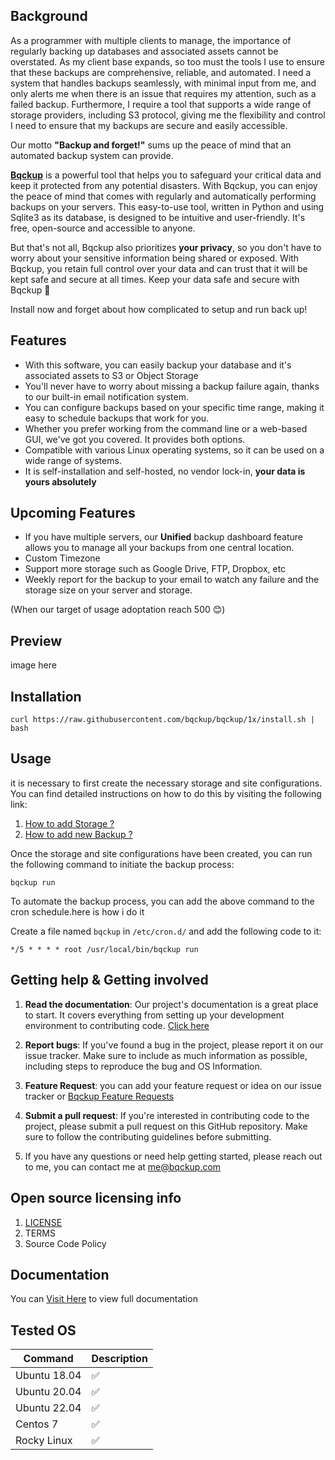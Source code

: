 ## Background

As a programmer with multiple clients to manage, the importance of regularly backing up databases and associated assets cannot be overstated. As my client base expands, so too must the tools I use to ensure that these backups are comprehensive, reliable, and automated. I need a system that handles backups seamlessly, with minimal input from me, and only alerts me when there is an issue that requires my attention, such as a failed backup. Furthermore, I require a tool that supports a wide range of storage providers, including S3 protocol, giving me the flexibility and control I need to ensure that my backups are secure and easily accessible. 

Our motto  **"Backup and forget!"** sums up the peace of mind that an automated backup system can provide.

[**Bqckup**](https://bqckup.com) is a powerful tool that helps you to safeguard your critical data and keep it protected from any potential disasters. With Bqckup, you can enjoy the peace of mind that comes with regularly and automatically performing backups on your servers. This easy-to-use tool, written in Python and using Sqlite3 as its database, is designed to be intuitive and user-friendly. It's free, open-source and accessible to anyone.

But that's not all, Bqckup also prioritizes **your privacy**, so you don't have to worry about your sensitive information being shared or exposed. With Bqckup, you retain full control over your data and can trust that it will be kept safe and secure at all times. Keep your data safe and secure with Bqckup 🥳

Install now and forget about how complicated to setup and run back up!

## Features 
- With this software, you can easily backup your database and it's associated assets to  S3 or Object Storage 
- You'll never have to worry about missing a backup failure again, thanks to our built-in email notification system.
- You can configure backups based on your specific time range, making it easy to schedule backups that work for you.
- Whether you prefer working from the command line or a web-based GUI, we've got you covered. It provides both options.
- Compatible with various Linux operating systems, so it can be used on a wide range of systems.
- It is self-installation and self-hosted, no vendor lock-in, **your data is yours absolutely**


## Upcoming Features
- If you have multiple servers, our **Unified** backup dashboard feature allows you to manage all your backups from one central location.
- Custom Timezone
- Support more storage such as Google Drive, FTP, Dropbox, etc
- Weekly report for the backup to your email to watch any failure and the storage size on your server and storage. 

(When our target of usage adoptation reach 500 😊)

## Preview 
image here


## Installation

```shell
curl https://raw.githubusercontent.com/bqckup/bqckup/1x/install.sh | bash
```

## Usage

it is necessary to first create the necessary storage and site configurations. You can find detailed instructions on how to do this by visiting the following link:
1. [How to add Storage ?](https://docs.bqckup.com/index/storages/add-storage)
2. [How to add new Backup ?](https://docs.bqckup.com/index/backup/add-backup)

Once the storage and site configurations have been created, you can run the following command to initiate the backup process:

```shell
bqckup run
```

To automate the backup process, you can add the above command to the cron schedule.here is how i do it 

Create a file named `bqckup` in `/etc/cron.d/` and add the following code to it:

```cron
*/5 * * * * root /usr/local/bin/bqckup run
```
## Getting help & Getting involved
1. **Read the documentation**: Our project's documentation is a great place to start. It covers everything from setting up your development environment to contributing code. [Click here](https://docs.bqckup.com)

2. **Report bugs**: If you've found a bug in the project, please report it on our issue tracker. Make sure to include as much information as possible, including steps to reproduce the bug and OS Information.

3. **Feature Request**: you can add your feature request or idea on our issue tracker or [Bqckup Feature Requests](https://bqckup.canny.io)

4. **Submit a pull request**: If you're interested in contributing code to the project, please submit a pull request on this GitHub repository. Make sure to follow the contributing guidelines before submitting.

5. If you have any questions or need help getting started, please reach out to me, you can contact me at <me@bqckup.com>

## Open source licensing info
1. [LICENSE](https://raw.githubusercontent.com/bqckup/bqckup/1x/LICENSE)
2. TERMS
3. Source Code Policy

## Documentation

You can [Visit Here](https://docs.bqckup.com) to view full documentation


## Tested OS

| Command      | Description |
| ------------ | ----------- |
| Ubuntu 18.04 | ✅          |
| Ubuntu 20.04 | ✅          |
| Ubuntu 22.04 | ✅          |
| Centos 7     | ✅          |
| Rocky Linux  | ✅          |
